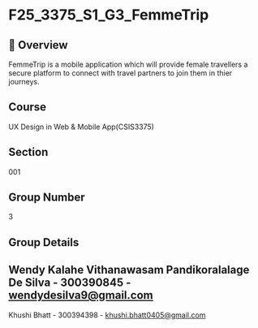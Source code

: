 # F25_3375_S1_G3_FemmeTrip

## 📖 Overview

FemmeTrip is a mobile application which will provide female travellers a secure platform to connect with travel partners to join them in thier journeys.

##  Course
UX Design in Web & Mobile App(CSIS3375)
##  Section
001
##  Group Number
3
##  Group Details

Wendy Kalahe Vithanawasam Pandikoralalage De Silva - 300390845 - wendydesilva9@gmail.com
------
Khushi Bhatt - 300394398 - khushi.bhatt0405@gmail.com

